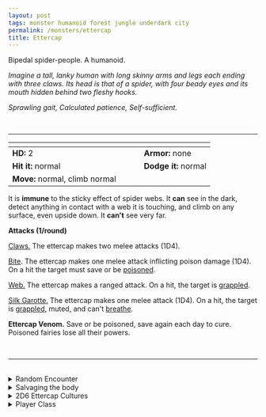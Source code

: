 ```yaml
---
layout: post
tags: monster humanoid forest jungle underdark city
permalink: /monsters/ettercap
title: Ettercap
---
```


Bipedal spider-people. A humanoid.

_Imagine a tall, lanky human with long skinny arms and legs each ending with three claws. Its head is that of a spider, with four beady eyes and its mouth hidden behind two fleshy hooks._

_Sprawling gait, Calculated patience, Self-sufficient._

<br>

---

|  <span style="display: inline-block; width:250px"></span>  |  |
| -------- | --------|
| **HD:** 2 | **Armor:** none  |
| **Hit it:** normal    | **Dodge it:** normal  |
| **Move:** normal, climb normal     |   | 

It is **immune** to the sticky effect of spider webs. 
It **can** see in the dark, detect anything in contact with a web it is touching, and climb on any surface, even upside down.
It **can't** see very far.

**Attacks (1/round)**

<ins>Claws.</ins> The ettercap makes two melee attacks (1D4).

<ins>Bite</ins>. The ettercap makes one melee attack inflicting poison damage (1D4). On a hit the target must save or be [poisoned](/2020/11/10/extra-rules/#conditions).

<ins>Web.</ins> The ettercap makes a ranged attack. On a hit, the target is [grappled](/2020/11/10/extra-rules/#conditions).

<ins>Silk Garotte.</ins> The ettercap makes one melee attack (1D4). On a hit, the target is [grappled](/2020/11/10/extra-rules/#conditions), muted, and can't [breathe](/2020/11/10/extra-rules/#conditions).

<span class="alchemy">**Ettercap Venom.** Save or be poisoned, save again each day to cure. Poisoned fairies lose all their powers.</span>

<br>

---

<br>

<details markdown="1">
<summary>Random Encounter</summary>

1. **Monster:** 1D4 ettercaps, hiding.
1. **Lair:** Treetop nest-huts made of spider silk. <br>    &nbsp; OR <br>    **Omen:** A lure dangling from spider silk.
1. **Spoor:** Creature hanging from a spider silk noose.
1. **Tracks:** Spider silk zip lines.
1. **Trace:** Headless, dried pixie hanging from spider silk.
1. **Trace:** [Trap] Spider web.
</details>

<details markdown="1">
<summary>Salvaging the body</summary>
## Loot

You find the monster's weapons and ... (Roll as many times as the HD of the monster)

1. nothing.
1. nothing.
1. 1D4x5’ of spider silk rope.
1. A silk pouch with teeth in it.
1. A bone flute that lulls spiders.
1. A sticky ball.

Ettercap venom sacks can be salvaged, producing one dose of venom.
</details>

<details markdown="1">
<summary>2D6 Ettercap Cultures</summary>

Combine the result of both tables to get the broad lines of this humanoid culture in this part of the world.

**Cultures**
1. The ones that live in silk huts atop the forest’s canopy.
1. The ones that live in damp caves near water sources.
1. The ones that live in camouflaged dirt dens.
1. The ones that live in dome-like silk factories.
1. The ones that travel the world atop gigantic daddy long-legs.
1. The ones that live among us.

**Features**
1. They guard a portal to the fey world, eating anything that comes out.
1. They are cursed human followers of the exiled spider goddess, secretly preserving her rites and traditions.
1. They are extremely rich because of the silk trade.
1. They are members of a secret assassin cult.
1. They are in the middle of a civil war between the ground-dwellers and the ceiling-dwellers.
1. By royal decree, they are the princess’s tailors.
</details>

<details markdown="1">
<summary>Player Class</summary>
Play as an [Ettercap](/class/ettercap)!
</details>
